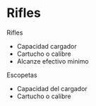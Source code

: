 # Rifles
Rifles
- Capacidad cargador
- Cartucho o calibre
- Alcanze efectivo minimo

Escopetas
- Capacidad del cargador
- Cartucho o calibre